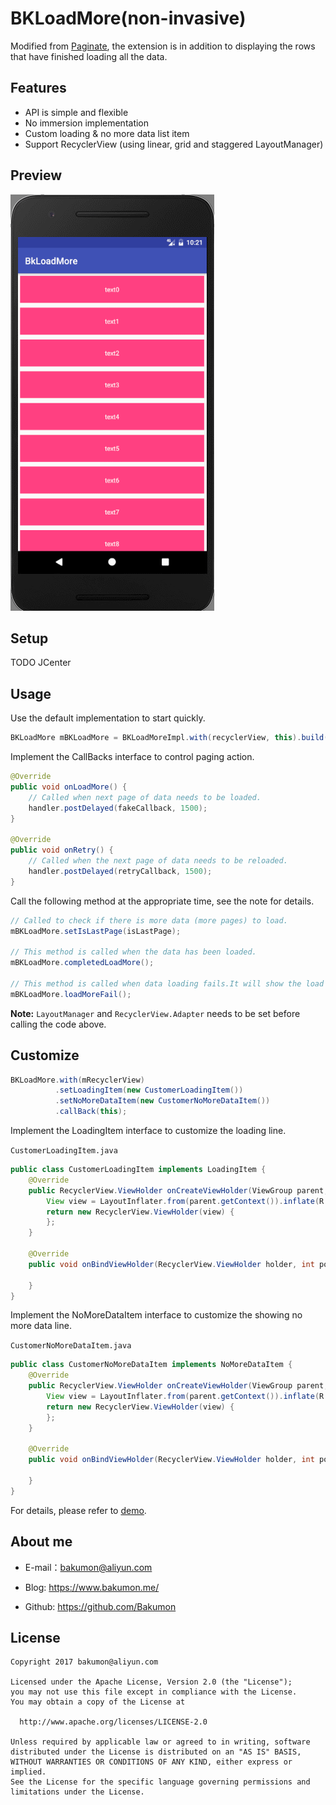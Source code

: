 
# BKLoadMore(non-invasive)

Modified from [Paginate](https://github.com/MarkoMilos/Paginate), the extension is in addition to displaying the rows that have finished loading all the data.

## Features

- API is simple and flexible
- No immersion implementation
- Custom loading & no more data list item
- Support RecyclerView (using linear, grid and staggered LayoutManager)

## Preview

![BKLoadMore.gif](https://github.com/Bakumon/BkLoadMore/raw/master/art/BKLoadMore.gif)

## Setup

TODO JCenter

## Usage

Use the default implementation to start quickly.

```java
BKLoadMore mBKLoadMore = BKLoadMoreImpl.with(recyclerView, this).build();
```

Implement the CallBacks interface to control paging action.

```java
@Override
public void onLoadMore() {
    // Called when next page of data needs to be loaded.
    handler.postDelayed(fakeCallback, 1500);
}

@Override
public void onRetry() {
    // Called when the next page of data needs to be reloaded.
    handler.postDelayed(retryCallback, 1500);
}
```

Call the following method at the appropriate time, see the note for details.

```java
// Called to check if there is more data (more pages) to load.
mBKLoadMore.setIsLastPage(isLastPage);

// This method is called when the data has been loaded.
mBKLoadMore.completedLoadMore();

// This method is called when data loading fails.It will show the load failed line.
mBKLoadMore.loadMoreFail();
```

**Note:** `LayoutManager` and `RecyclerView.Adapter` needs to be set before calling the code above.

## Customize

```java
BKLoadMore.with(mRecyclerView)
          .setLoadingItem(new CustomerLoadingItem())
          .setNoMoreDataItem(new CustomerNoMoreDataItem())
          .callBack(this);
```

Implement the LoadingItem interface to customize the loading line.

`CustomerLoadingItem.java`

```java
public class CustomerLoadingItem implements LoadingItem {
    @Override
    public RecyclerView.ViewHolder onCreateViewHolder(ViewGroup parent, int viewType) {
        View view = LayoutInflater.from(parent.getContext()).inflate(R.layout.loading_row_customer, parent, false);
        return new RecyclerView.ViewHolder(view) {
        };
    }

    @Override
    public void onBindViewHolder(RecyclerView.ViewHolder holder, int position) {

    }
}
```

Implement the NoMoreDataItem interface to customize the showing no more data line.

`CustomerNoMoreDataItem.java`

```java
public class CustomerNoMoreDataItem implements NoMoreDataItem {
    @Override
    public RecyclerView.ViewHolder onCreateViewHolder(ViewGroup parent, int viewType) {
        View view = LayoutInflater.from(parent.getContext()).inflate(R.layout.no_more_data_row_customer, parent, false);
        return new RecyclerView.ViewHolder(view) {
        };
    }

    @Override
    public void onBindViewHolder(RecyclerView.ViewHolder holder, int position) {

    }
}
```

For details, please refer to [demo](https://github.com/Bakumon/BkLoadMore/tree/master/app).

## About me

- E-mail：bakumon@aliyun.com

- Blog: https://www.bakumon.me/

- Github: https://github.com/Bakumon

## License

```
Copyright 2017 bakumon@aliyun.com

Licensed under the Apache License, Version 2.0 (the "License");
you may not use this file except in compliance with the License.
You may obtain a copy of the License at

  http://www.apache.org/licenses/LICENSE-2.0

Unless required by applicable law or agreed to in writing, software
distributed under the License is distributed on an "AS IS" BASIS,
WITHOUT WARRANTIES OR CONDITIONS OF ANY KIND, either express or implied.
See the License for the specific language governing permissions and
limitations under the License.
```
